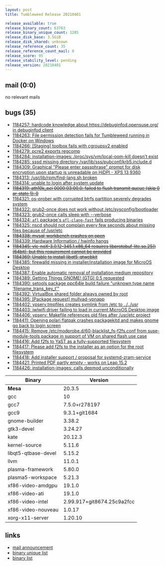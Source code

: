 ```yaml
---
layout: post
title: Tumbleweed Release 20210401

release_available: true
release_binary_count: 63763
release_binary_unique_count: 1285
release_disk_base: 3.5GiB
release_disk_shared: unknown
release_reference_count: 35
release_reference_count_mail: 0
release_score: 95
release_stability_level: pending
release_version: 20210401
---
```


## mail (0:0)

no relevant mails

## bugs (35)

<!--more-->

- [1184257: hardcode knowledge about https://debuginfod.opensuse.org/ in debuginfod client](https://bugzilla.opensuse.org/show_bug.cgi?id=1184257)
- [1184263: File permission detection fails for Tumbleweed running in Docker on Windows](https://bugzilla.opensuse.org/show_bug.cgi?id=1184263)
- [1184266: \[Staging\] toolbox fails with cgroupsv2 enabled](https://bugzilla.opensuse.org/show_bug.cgi?id=1184266)
- [1184279: pcre2 exports regcomp](https://bugzilla.opensuse.org/show_bug.cgi?id=1184279)
- [1184284: installation-images: /proc/sys/vm/local-oom-kill doesn't exist](https://bugzilla.opensuse.org/show_bug.cgi?id=1184284)
- [1184285: sssd missing directory /var/lib/sss/pubconf/krb5.include.d](https://bugzilla.opensuse.org/show_bug.cgi?id=1184285)
- [1184309: Graphical "Please enter passphrase" prompt for disk encryption upon startup is unreadable on HiDPI - XPS 13 9360](https://bugzilla.opensuse.org/show_bug.cgi?id=1184309)
- [1184313: /usr/lib/rpm/find-lang.sh broken](https://bugzilla.opensuse.org/show_bug.cgi?id=1184313)
- [1184314: unable to login after system update](https://bugzilla.opensuse.org/show_bug.cgi?id=1184314)
- ~~[1184319: ath10k_pci 0000:03:00.0: failed to flush transmit queue (skip 0 ar-state 1): 0](https://bugzilla.opensuse.org/show_bug.cgi?id=1184319)~~
- [1184321: os-prober with corrupted btrfs partition severely degrades system](https://bugzilla.opensuse.org/show_bug.cgi?id=1184321)
- [1184322: grub2-once does not work without /etc/sysconfig/bootloader](https://bugzilla.opensuse.org/show_bug.cgi?id=1184322)
- [1184323: grub2-once calls sleep with --verbose](https://bugzilla.opensuse.org/show_bug.cgi?id=1184323)
- [1184324: `afl` package's `afl-clang-fast` fails producing binaries](https://bugzilla.opensuse.org/show_bug.cgi?id=1184324)
- [1184325: nscd should not complain every few seconds about missing files because of /usr/etc](https://bugzilla.opensuse.org/show_bug.cgi?id=1184325)
- ~~[1184338: mysql-workbench crashes on open](https://bugzilla.opensuse.org/show_bug.cgi?id=1184338)~~
- [1184339: Hardware Information / hwinfo hangs](https://bugzilla.opensuse.org/show_bug.cgi?id=1184339)
- ~~[1184345: vlc-noX-3.0.12-345.1.x86_64 requires libprotobuf-lite.so.25()(64bit), but this requirement cannot be provided](https://bugzilla.opensuse.org/show_bug.cgi?id=1184345)~~
- ~~[1184369: Unable to install libqt5-qtwebkit](https://bugzilla.opensuse.org/show_bug.cgi?id=1184369)~~
- [1184385: firewalld missing in installer/installation image for MicroOS Desktop](https://bugzilla.opensuse.org/show_bug.cgi?id=1184385)
- [1184387: Enable automatic removal of installation medium repository](https://bugzilla.opensuse.org/show_bug.cgi?id=1184387)
- [1184389: Getting Things GNOME! (GTG) 0.5 requested](https://bugzilla.opensuse.org/show_bug.cgi?id=1184389)
- [1184390: setools package ppc64le build failure "unknown type name ‘filename_trans_key_t’"](https://bugzilla.opensuse.org/show_bug.cgi?id=1184390)
- [1184392: VirtualBox shared folder always owned by root](https://bugzilla.opensuse.org/show_bug.cgi?id=1184392)
- [1184395: \[Package request\] mullvad-vpnapp](https://bugzilla.opensuse.org/show_bug.cgi?id=1184395)
- [1184402: ypserv.tmpfiles creates symlink from /etc to ../../usr](https://bugzilla.opensuse.org/show_bug.cgi?id=1184402)
- [1184403: iwlwifi driver failing to load in current MicroOS Desktop image](https://bugzilla.opensuse.org/show_bug.cgi?id=1184403)
- [1184406: ypserv: Makefile references old files after /usr/etc project](https://bugzilla.opensuse.org/show_bug.cgi?id=1184406)
- [1184411: Opening polari flatpak crashes packagekitd and makes gnome go back to login screen](https://bugzilla.opensuse.org/show_bug.cgi?id=1184411)
- [1184415: Remove /etc/modprobe.d/60-blacklist_fs-f2fs.conf from suse-module-tools package in support of VM on shared flash use case](https://bugzilla.opensuse.org/show_bug.cgi?id=1184415)
- [1184416: Add f2fs to YaST as a fully-supported filesystem](https://bugzilla.opensuse.org/show_bug.cgi?id=1184416)
- [1184417: Please add f2fs to the installer as an option for the root filesystem](https://bugzilla.opensuse.org/show_bug.cgi?id=1184417)
- [1184418: Add installer support / proposal for systemd-zram-service](https://bugzilla.opensuse.org/show_bug.cgi?id=1184418)
- [1184421: Printed PDF partly empty - works on Leap 15.2](https://bugzilla.opensuse.org/show_bug.cgi?id=1184421)
- [1184426: installation-images: calls depmod unconditionally](https://bugzilla.opensuse.org/show_bug.cgi?id=1184426)

Binary | Version
--- | ---
**Mesa** | 20.3.5
gcc | 10
gcc7 | 7.5.0+r278197
gcc9 | 9.3.1+git1684
gnome-builder | 3.38.2
gtk3-devel | 3.24.27
kate | 20.12.3
kernel-source | 5.11.6
libqt5-qtbase-devel | 5.15.2
llvm | 11.0.1
plasma-framework | 5.80.0
plasma5-workspace | 5.21.3
xf86-video-amdgpu | 19.1.0
xf86-video-ati | 19.1.0
xf86-video-intel | 2.99.917+git8674.25c9a2fcc
xf86-video-nouveau | 1.0.17
xorg-x11-server | 1.20.10

## links

- [mail announcement](https://github.com/boombatower/tumbleweed-review/issues/10)
- [binary unique list](http://download.opensuse.org/history/20210401/rpm.unique.list)
- [binary list](http://download.opensuse.org/history/20210401/rpm.list)
